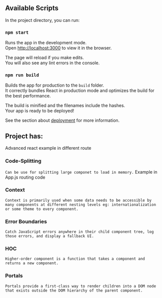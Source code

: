 ## Available Scripts

In the project directory, you can run:

### `npm start`

Runs the app in the development mode.<br>
Open [http://localhost:3000](http://localhost:3000) to view it in the browser.

The page will reload if you make edits.<br>
You will also see any lint errors in the console.

### `npm run build`

Builds the app for production to the `build` folder.<br>
It correctly bundles React in production mode and optimizes the build for the best performance.

The build is minified and the filenames include the hashes.<br>
Your app is ready to be deployed!

See the section about [deployment](https://facebook.github.io/create-react-app/docs/deployment) for more information.

## Project has:
Advanced react example in different route

### Code-Splitting
`` Can be use for splitting large componet to load in memory. ``
Example in App.js routing code

### Context
`` Context is primarily used when some data needs to be accessible by many components at different nesting levels eg: internationalization or some theme to every component. ``

### Error Boundaries
`` Catch JavaScript errors anywhere in their child component tree, log those errors, and display a fallback UI. ``

### HOC
`` Higher-order component is a function that takes a component and returns a new component. ``

### Portals
`` Portals provide a first-class way to render children into a DOM node that exists outside the DOM hierarchy of the parent component. ``
